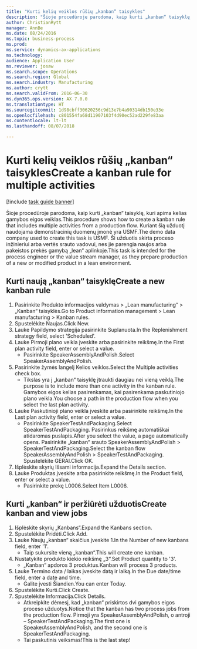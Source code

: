 ```yaml
--- 
title: "Kurti kelių veiklos rūšių „kanban“ taisykles"
description: "Šioje procedūroje parodoma, kaip kurti „kanban“ taisyklę, kuri apima kelias gamybos eigos veiklas."
author: ChristianRytt
manager: AnnBe
ms.date: 08/24/2016
ms.topic: business-process
ms.prod: 
ms.service: dynamics-ax-applications
ms.technology: 
audience: Application User
ms.reviewer: josaw
ms.search.scope: Operations
ms.search.region: Global
ms.search.industry: Manufacturing
ms.author: crytt
ms.search.validFrom: 2016-06-30
ms.dyn365.ops.version: AX 7.0.0
ms.translationtype: HT
ms.sourcegitcommit: 1d98cbff30620256c9d13e7b4a90314db150e33e
ms.openlocfilehash: c801554fa68d11907103f4d90ec52ad229fe83aa
ms.contentlocale: lt-lt
ms.lasthandoff: 08/07/2018

---
```

# <a name="create-a-kanban-rule-for-multiple-activities"></a><span data-ttu-id="3c01d-103">Kurti kelių veiklos rūšių „kanban“ taisykles</span><span class="sxs-lookup"><span data-stu-id="3c01d-103">Create a kanban rule for multiple activities</span></span>

[!include [task guide banner](../../includes/task-guide-banner.md)]

<span data-ttu-id="3c01d-104">Šioje procedūroje parodoma, kaip kurti „kanban“ taisyklę, kuri apima kelias gamybos eigos veiklas.</span><span class="sxs-lookup"><span data-stu-id="3c01d-104">This procedure shows how to create a kanban rule that includes multiple activities from a production flow.</span></span> <span data-ttu-id="3c01d-105">Kuriant šią užduotį naudojama demonstracinių duomenų įmonė yra USMF.</span><span class="sxs-lookup"><span data-stu-id="3c01d-105">The demo data company used to create this task is USMF.</span></span> <span data-ttu-id="3c01d-106">Ši užduotis skirta proceso inžinieriui arba vertės srauto vadovui, nes jie parengia naujos arba pakeistos prekės gamybą „lean“ aplinkoje.</span><span class="sxs-lookup"><span data-stu-id="3c01d-106">This task is intended for the process engineer or the value stream manager, as they prepare production of a new or modified product in a lean environment.</span></span>


## <a name="create-a-new-kanban-rule"></a><span data-ttu-id="3c01d-107">Kurti naują „kanban“ taisyklę</span><span class="sxs-lookup"><span data-stu-id="3c01d-107">Create a new kanban rule</span></span>
1. <span data-ttu-id="3c01d-108">Pasirinkite Produkto informacijos valdymas > „Lean manufacturing“ > „Kanban“ taisyklės.</span><span class="sxs-lookup"><span data-stu-id="3c01d-108">Go to Product information management > Lean manufacturing > Kanban rules.</span></span>
2. <span data-ttu-id="3c01d-109">Spustelėkite Naujas.</span><span class="sxs-lookup"><span data-stu-id="3c01d-109">Click New.</span></span>
3. <span data-ttu-id="3c01d-110">Lauke Papildymo strategija pasirinkite Suplanuota.</span><span class="sxs-lookup"><span data-stu-id="3c01d-110">In the Replenishment strategy field, select 'Scheduled'.</span></span>
4. <span data-ttu-id="3c01d-111">Lauke Pirmoji plano veikla įveskite arba pasirinkite reikšmę.</span><span class="sxs-lookup"><span data-stu-id="3c01d-111">In the First plan activity field, enter or select a value.</span></span>
    * <span data-ttu-id="3c01d-112">Pasirinkite SpeakerAssemblyAndPolish.</span><span class="sxs-lookup"><span data-stu-id="3c01d-112">Select SpeakerAssemblyAndPolish.</span></span>  
5. <span data-ttu-id="3c01d-113">Pasirinkite žymės langelį Kelios veiklos.</span><span class="sxs-lookup"><span data-stu-id="3c01d-113">Select the Multiple activities check box.</span></span>
    * <span data-ttu-id="3c01d-114">Tikslas yra į „kanban“ taisyklę įtraukti daugiau nei vieną veiklą.</span><span class="sxs-lookup"><span data-stu-id="3c01d-114">The purpose is to include more than one activity in the kanban rule.</span></span> <span data-ttu-id="3c01d-115">Gamybos eigos kelias pasirenkamas, kai pasirenkama paskutiniojo plano veikla.</span><span class="sxs-lookup"><span data-stu-id="3c01d-115">You choose a path in the production flow when you select the last plan activity.</span></span>  
6. <span data-ttu-id="3c01d-116">Lauke Paskutinioji plano veikla įveskite arba pasirinkite reikšmę.</span><span class="sxs-lookup"><span data-stu-id="3c01d-116">In the Last plan activity field, enter or select a value.</span></span>
    * <span data-ttu-id="3c01d-117">Pasirinkite SpeakerTestAndPackaging.</span><span class="sxs-lookup"><span data-stu-id="3c01d-117">Select SpeakerTestAndPackaging.</span></span> <span data-ttu-id="3c01d-118">Pasirinkus reikšmę automatiškai atidaromas puslapis.</span><span class="sxs-lookup"><span data-stu-id="3c01d-118">After you select the value, a page automatically opens.</span></span> <span data-ttu-id="3c01d-119">Pasirinkite „kanban“ srauto SpeakerAssemblyAndPolish > SpeakerTestAndPackaging.</span><span class="sxs-lookup"><span data-stu-id="3c01d-119">Select the kanban flow SpeakerAssemblyAndPolish > SpeakerTestAndPackaging.</span></span> <span data-ttu-id="3c01d-120">Spustelėkite GERAI.</span><span class="sxs-lookup"><span data-stu-id="3c01d-120">Click OK.</span></span>  
7. <span data-ttu-id="3c01d-121">Išplėskite skyrių Išsami informacija.</span><span class="sxs-lookup"><span data-stu-id="3c01d-121">Expand the Details section.</span></span>
8. <span data-ttu-id="3c01d-122">Lauke Produktas įveskite arba pasirinkite reikšmę.</span><span class="sxs-lookup"><span data-stu-id="3c01d-122">In the Product field, enter or select a value.</span></span>
    * <span data-ttu-id="3c01d-123">Pasirinkite prekę L0006.</span><span class="sxs-lookup"><span data-stu-id="3c01d-123">Select Item L0006.</span></span>  

## <a name="create-kanban-and-view-jobs"></a><span data-ttu-id="3c01d-124">Kurti „kanban“ ir peržiūrėti užduotis</span><span class="sxs-lookup"><span data-stu-id="3c01d-124">Create kanban and view jobs</span></span>
1. <span data-ttu-id="3c01d-125">Išplėskite skyrių „Kanbans“.</span><span class="sxs-lookup"><span data-stu-id="3c01d-125">Expand the Kanbans section.</span></span>
2. <span data-ttu-id="3c01d-126">Spustelėkite Pridėti.</span><span class="sxs-lookup"><span data-stu-id="3c01d-126">Click Add.</span></span>
3. <span data-ttu-id="3c01d-127">Lauke Naujų „kanban“ skaičius įveskite 1.</span><span class="sxs-lookup"><span data-stu-id="3c01d-127">In the Number of new kanbans field, enter '1'.</span></span>
    * <span data-ttu-id="3c01d-128">Taip sukursite vieną „kanban“.</span><span class="sxs-lookup"><span data-stu-id="3c01d-128">This will create one kanban.</span></span>  
4. <span data-ttu-id="3c01d-129">Nustatykite produkto kiekio reikšmę „3“.</span><span class="sxs-lookup"><span data-stu-id="3c01d-129">Set Product quantity to '3'.</span></span>
    * <span data-ttu-id="3c01d-130">„Kanban“ apdoros 3 produktus.</span><span class="sxs-lookup"><span data-stu-id="3c01d-130">Kanban will process 3 products.</span></span>  
5. <span data-ttu-id="3c01d-131">Lauke Termino data / laikas įveskite datą ir laiką.</span><span class="sxs-lookup"><span data-stu-id="3c01d-131">In the Due date/time field, enter a date and time.</span></span>
    * <span data-ttu-id="3c01d-132">Galite įvesti Šiandien.</span><span class="sxs-lookup"><span data-stu-id="3c01d-132">You can enter Today.</span></span>  
6. <span data-ttu-id="3c01d-133">Spustelėkite Kurti.</span><span class="sxs-lookup"><span data-stu-id="3c01d-133">Click Create.</span></span>
7. <span data-ttu-id="3c01d-134">Spustelėkite Informacija.</span><span class="sxs-lookup"><span data-stu-id="3c01d-134">Click Details.</span></span>
    * <span data-ttu-id="3c01d-135">Atkreipkite dėmesį, kad „kanban“ priskirtos dvi gamybos eigos proceso užduotys.</span><span class="sxs-lookup"><span data-stu-id="3c01d-135">Notice that the kanban has two process jobs from the production flow.</span></span> <span data-ttu-id="3c01d-136">Pirmoji yra SpeakerAssemblyAndPolish, o antroji – SpeakerTestAndPackaging.</span><span class="sxs-lookup"><span data-stu-id="3c01d-136">The first one is SpeakerAssemblyAndPolish, and the second one is SpeakerTestAndPackaging.</span></span>  
    * <span data-ttu-id="3c01d-137">Tai paskutinis veiksmas!</span><span class="sxs-lookup"><span data-stu-id="3c01d-137">This is the last step!</span></span>  


